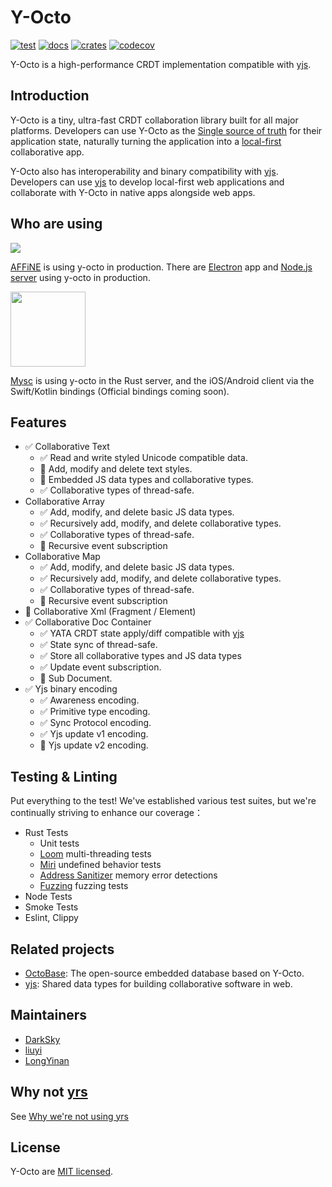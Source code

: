 # Y-Octo

[![test](https://github.com/toeverything/y-octo/actions/workflows/y-octo.yml/badge.svg)](https://github.com/toeverything/y-octo/actions/workflows/y-octo.yml)
[![docs]](https://docs.rs/y-octo/latest/y_octo)
[![crates]](https://crates.io/crates/y-octo)
[![codecov]](https://codecov.io/gh/toeverything/y-octo)

Y-Octo is a high-performance CRDT implementation compatible with [yjs].

## Introduction

Y-Octo is a tiny, ultra-fast CRDT collaboration library built for all major platforms. Developers can use Y-Octo as the [Single source of truth](https://en.wikipedia.org/wiki/Single_source_of_truth) for their application state, naturally turning the application into a [local-first](https://www.inkandswitch.com/local-first/) collaborative app.

Y-Octo also has interoperability and binary compatibility with [yjs]. Developers can use [yjs] to develop local-first web applications and collaborate with Y-Octo in native apps alongside web apps.

## Who are using

<a href="https://affine.pro"><img src="./assets/affine.svg" /></a>

[AFFiNE](https://affine.pro) is using y-octo in production. There are [Electron](https://affine.pro/download) app and [Node.js server](https://github.com/toeverything/AFFiNE/tree/canary/packages/backend/native) using y-octo in production.

<a href="https://www.mysc.app/"><img src="https://www.mysc.app/images/logo_blk.webp" width="120px" /></a>

[Mysc](https://www.mysc.app/) is using y-octo in the Rust server, and the iOS/Android client via the Swift/Kotlin bindings (Official bindings coming soon).

## Features

- ✅ Collaborative Text
  - ✅ Read and write styled Unicode compatible data.
  - 🚧 Add, modify and delete text styles.
  - 🚧 Embedded JS data types and collaborative types.
  - ✅ Collaborative types of thread-safe.
- Collaborative Array
  - ✅ Add, modify, and delete basic JS data types.
  - ✅ Recursively add, modify, and delete collaborative types.
  - ✅ Collaborative types of thread-safe.
  - 🚧 Recursive event subscription
- Collaborative Map
  - ✅ Add, modify, and delete basic JS data types.
  - ✅ Recursively add, modify, and delete collaborative types.
  - ✅ Collaborative types of thread-safe.
  - 🚧 Recursive event subscription
- 🚧 Collaborative Xml (Fragment / Element)
- ✅ Collaborative Doc Container
  - ✅ YATA CRDT state apply/diff compatible with [yjs]
  - ✅ State sync of thread-safe.
  - ✅ Store all collaborative types and JS data types
  - ✅ Update event subscription.
  - 🚧 Sub Document.
- ✅ Yjs binary encoding
  - ✅ Awareness encoding.
  - ✅ Primitive type encoding.
  - ✅ Sync Protocol encoding.
  - ✅ Yjs update v1 encoding.
  - 🚧 Yjs update v2 encoding.

## Testing & Linting

Put everything to the test! We've established various test suites, but we're continually striving to enhance our coverage：

- Rust Tests
  - Unit tests
  - [Loom](https://docs.rs/loom/latest/loom/) multi-threading tests
  - [Miri](https://github.com/rust-lang/miri) undefined behavior tests
  - [Address Sanitizer](https://doc.rust-lang.org/beta/unstable-book/compiler-flags/sanitizer.html) memory error detections
  - [Fuzzing](https://github.com/rust-fuzz/cargo-fuzz) fuzzing tests
- Node Tests
- Smoke Tests
- Eslint, Clippy

## Related projects

- [OctoBase]: The open-source embedded database based on Y-Octo.
- [yjs]: Shared data types for building collaborative software in web.

## Maintainers

- [DarkSky](https://github.com/darkskygit)
- [liuyi](https://github.com/forehalo)
- [LongYinan](https://github.com/Brooooooklyn)

## Why not [yrs](https://github.com/y-crdt/y-crdt/)

See [Why we're not using yrs](./y-octo-utils/yrs-is-unsafe/README.md)

## License

Y-Octo are [MIT licensed].

[codecov]: https://codecov.io/gh/toeverything/y-octo/graph/badge.svg?token=9AQY5Q1BYH
[crates]: https://img.shields.io/crates/v/y-octo.svg
[docs]: https://img.shields.io/docsrs/y-octo.svg
[test]: https://github.com/toeverything/y-octo/actions/workflows/y-octo.yml/badge.svg
[yjs]: https://github.com/yjs/yjs
[Address Sanitizer]: https://github.com/toeverything/y-octo/actions/workflows/y-octo-asan.yml/badge.svg
[Memory Leak Detect]: https://github.com/toeverything/y-octo/actions/workflows/y-octo-memory-test.yml/badge.svg
[OctoBase]: https://github.com/toeverything/octobase
[BlockSuite]: https://github.com/toeverything/blocksuite
[AFFiNE]: https://github.com/toeverything/affine
[MIT licensed]: ./LICENSE
